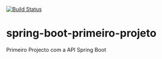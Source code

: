 [![Build Status](https://travis-ci.org/afsimoes/spring-boot-primeiro-projeto.svg?branch=master)](https://travis-ci.org/afsimoes/spring-boot-primeiro-projeto)

# spring-boot-primeiro-projeto
Primeiro Projecto com a API Spring Boot
